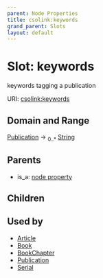 ```yaml
---
parent: Node Properties
title: csolink:keywords
grand_parent: Slots
layout: default
---
```


# Slot: keywords


keywords tagging a publication

URI: [csolink:keywords](https://w3id.org/csolink/vocab/keywords)

## Domain and Range

[Publication](Publication.md) ->  <sub>0..*</sub> [String](types/String.md)

## Parents

 *  is_a: [node property](node_property.md)

## Children


## Used by

 * [Article](Article.md)
 * [Book](Book.md)
 * [BookChapter](BookChapter.md)
 * [Publication](Publication.md)
 * [Serial](Serial.md)
